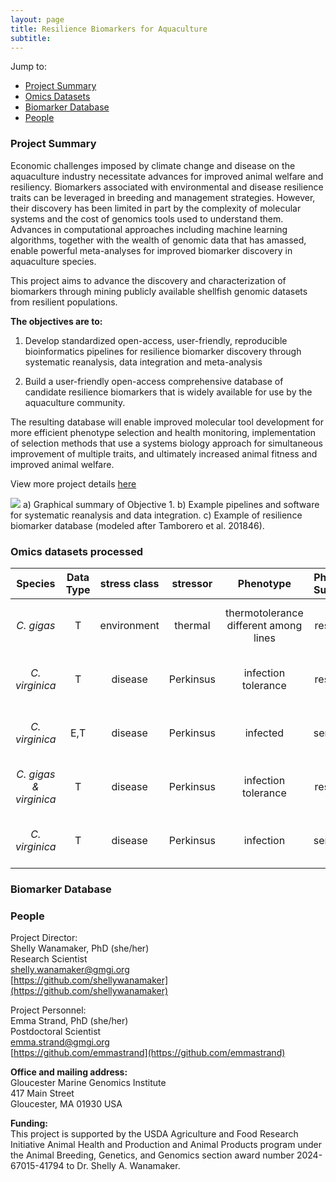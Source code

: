 ```yaml
---
layout: page
title: Resilience Biomarkers for Aquaculture
subtitle:
---
```


Jump to:  
- [Project Summary](#project-summary)
- [Omics Datasets](#omics-datasets)
- [Biomarker Database](#biomarker-database)
- [People](#people)

### Project Summary

Economic challenges imposed by climate change and disease on the aquaculture industry
necessitate advances for improved animal welfare and resiliency. Biomarkers associated with
environmental and disease resilience traits can be leveraged in breeding and management
strategies. However, their discovery has been limited in part by the complexity of molecular
systems and the cost of genomics tools used to understand them. Advances in computational
approaches including machine learning algorithms, together with the wealth of genomic data that
has amassed, enable powerful meta-analyses for improved biomarker discovery in aquaculture
species.

This project aims to advance the discovery and characterization of biomarkers
through mining publicly available shellfish genomic datasets from resilient populations.

**The objectives are to:**

1) Develop standardized open-access, user-friendly, reproducible bioinformatics pipelines for resilience biomarker discovery through systematic reanalysis, data integration and meta-analysis  

2) Build a user-friendly open-access comprehensive database of candidate resilience biomarkers that is widely available for use by the aquaculture community.

The resulting database will enable improved molecular tool development for more efficient
phenotype selection and health monitoring, implementation of selection methods that use a systems biology approach for simultaneous
improvement of multiple traits, and ultimately increased animal fitness and improved animal welfare.

View more project details [here](https://github.com/Resilience-Biomarkers-for-Aquaculture/Resilience-Biomarkers-for-Aquaculture.github.io/blob/master/docs/ProjectSummaryandNarrative.pdf)

![](https://raw.githubusercontent.com/Resilience-Biomarkers-for-Aquaculture/Resilience-Biomarkers-for-Aquaculture.github.io/master/img/fig1.png)
a) Graphical summary of Objective 1. b) Example pipelines and software for systematic reanalysis and data integration. c) Example of resilience biomarker database (modeled after Tamborero et al. 201846).

### Omics datasets processed

**Species**|**Data Type**|**stress class**|**stressor**|**Phenotype**|**Phenotpe Summary**|**Reference**|**DOI**|**SRA links**|**meta data file**|**counts table**|**DEG data**
:-----:|:-----:|:-----:|:-----:|:-----:|:-----:|:-----:|:-----:|:-----:|:-----:|:-----:|:-----:
_C. gigas_|T|environment|thermal |thermotolerance different among lines|resilience| Arredondo-Espinoza _et al._ 2023|[https://doi.org/10.1016/j.cbd.2023.101089](https://doi.org/10.1016/j.cbd.2023.101089)|[https://www.ncbi.nlm.nih.gov/biosample?LinkName=bioproject_biosample_all&from_uid=516210](https://www.ncbi.nlm.nih.gov/biosample?LinkName=bioproject_biosample_all&from_uid=516210)|[SraRunTable.csv](https://raw.githubusercontent.com/Resilience-Biomarkers-for-Aquaculture/Cgigas_denovotranscript/refs/heads/main/data/SraRunTable.csv) | [salmon.merged.gene_counts.tsv](https://gannet.fish.washington.edu/emma.strand/rnaseq/Cgigas_ArredondoEspinoza2023/salmon.merged.gene_counts.tsv)|
_C. virginica_|T|disease|Perkinsus|infection tolerance|resilience|Proestou _et al._ 2023|[https://doi.org/10.3389/fgene.2023.1054558](https://doi.org/10.3389/fgene.2023.1054558)|[https://www.ncbi.nlm.nih.gov/sra?LinkName=bioproject_sra_all&from_uid=894694](https://www.ncbi.nlm.nih.gov/sra?LinkName=bioproject_sra_all&from_uid=894694)|[SraRunTable.csv](https://github.com/Resilience-Biomarkers-for-Aquaculture/Cvirg_Pmarinus_RNAseq/blob/main/data/SraRunTable.csv) | [salmon.merged.gene_counts.tsv](https://gannet.fish.washington.edu/emma.strand/rnaseq/Cvir_Prkns_rnaseq_dataset1/salmon.merged.gene_counts.tsv)|
_C. virginica_|E,T|disease|Perkinsus|infected|sensitivity|Johnson _et al._ 2020|[https://doi.org/10.3389/fmars.2020.00598](https://doi.org/10.3389/fmars.2020.00598)|[https://www.ncbi.nlm.nih.gov/Traces/study/?acc=SRP246310&o=acc_s%3Aa](https://www.ncbi.nlm.nih.gov/Traces/study/?acc=SRP246310&o=acc_s%3Aa)|[SraRunTable(1).csv](https://github.com/Resilience-Biomarkers-for-Aquaculture/Cvirg_Pmarinus_RNAseq/blob/main/data/SraRunTable%20(1).csv) |[salmon.merged.gene_counts.tsv](https://gannet.fish.washington.edu/emma.strand/rnaseq/Cvir_Prkns_rnaseq_dataset2/salmon.merged.gene_counts.tsv) |
_C. gigas & virginica_|T|disease|Perkinsus|infection tolerance|resilience|Chan _et al._ 2021|[10.3389/fgene.2021.795706](https://doi.org/10.3389/fgene.2021.795706)|[https://www.ncbi.nlm.nih.gov/Traces/study/?acc=SAMN11031730&o=acc_s%3Aa](https://www.ncbi.nlm.nih.gov/Traces/study/?acc=SAMN11031730&o=acc_s%3Aa)|[SraRunTable(2).csv](https://github.com/Resilience-Biomarkers-for-Aquaculture/Cvirg_Pmarinus_RNAseq/blob/main/data/SraRunTable%20(2).csv) | [salmon.merged.gene_counts.tsv](https://gannet.fish.washington.edu/emma.strand/rnaseq/Cvir_Prkns_rnaseq_dataset3/salmon.merged.gene_counts.tsv) *Cgigas data [here](https://gannet.fish.washington.edu/emma.strand/rnaseq/Cvir_Prkns_rnaseq_dataset3_Cgigas/salmon.merged.gene_counts.tsv)|
_C. virginica_|T|disease|Perkinsus|infection |sensitivity|Sullivan and Proestou 2021|[https://doi.org/10.1016/j.aquaculture.2021.736831](https://doi.org/10.1016/j.aquaculture.2021.736831)|[https://www.ncbi.nlm.nih.gov/Traces/study/?acc=SRP301630&o=acc_s%3Aa](https://www.ncbi.nlm.nih.gov/Traces/study/?acc=SRP301630&o=acc_s%3Aa)|[SraRunTable(3).csv](https://github.com/Resilience-Biomarkers-for-Aquaculture/Cvirg_Pmarinus_RNAseq/blob/main/data/SraRunTable%20(3).csv) |[salmon.merged.gene_counts.tsv](https://gannet.fish.washington.edu/emma.strand/rnaseq/Cvir_Prkns_rnaseq_dataset4/salmon.merged.gene_counts.tsv) |

### Biomarker Database

### People
Project Director:  
Shelly Wanamaker, PhD (she/her)  
Research Scientist  
[shelly.wanamaker@gmgi.org](mailto:shelly.wanamaker@gmgi.org)  
[https://github.com/shellywanamaker](https://github.com/shellywanamaker)

Project Personnel:  
Emma Strand, PhD (she/her)  
Postdoctoral Scientist  
[emma.strand@gmgi.org](mailto:emma.strand@gmgi.org)  
[https://github.com/emmastrand](https://github.com/emmastrand)

 **Office and mailing address:**  
Gloucester Marine Genomics Institute  
417 Main Street  
Gloucester, MA 01930 USA  

**Funding:**  
This project is supported by the USDA Agriculture and Food Research Initiative Animal Health and Production and Animal Products program under the Animal Breeding, Genetics, and Genomics section award number 2024-67015-41794 to Dr. Shelly A. Wanamaker.
